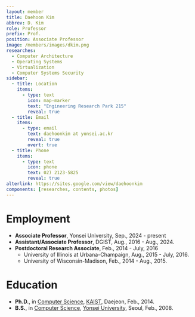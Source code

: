 ```yaml
---
layout: member
title: Daehoon Kim
abbrev: D. Kim
role: Professor
prefix: Prof.
position: Associate Professor
image: /members/images/dkim.png
researches:
  - Computer Architecture
  - Operating Systems
  - Virtualization
  - Computer Systems Security
sidebar:
  - title: Location
    items:
      - type: text
        icon: map-marker
        text: "Engineering Research Park 215"
        reveal: true
  - title: Email
    items:
      - type: email
        text: daehoonkim at yonsei.ac.kr
        reveal: true
        overt: true
  - title: Phone
    items:
      - type: text
        icon: phone
        text: 02) 2123-5825
        reveal: true
alterlink: https://sites.google.com/view/daehoonkim
components: [researches, contents, photos]
---
```


# Employment
* **Associate Professor**, Yonsei University, Sep., 2024 - present
* **Assistant/Associate Professor**, DGIST, Aug., 2016 - Aug., 2024.
* **Postdoctoral Research Associate**, Feb., 2014 - July, 2016
  * University of Illinois at Urbana-Champaign, Aug., 2015 - July, 2016.
  * University of Wisconsin-Madison, Feb., 2014 - Aug., 2015. 

<div class="bigspacer"></div>

# Education
* **Ph.D.**, in [Computer Science](http://cs.kaist.ac.kr/), [KAIST](http://www.kaist.ac.kr/), Daejeon, Feb., 2014.
* **B.S.**, in [Computer Science](http://cs.yonsei.ac.kr/), [Yonsei University](http://www.yonsei.ac.kr/), Seoul, Feb., 2008.
